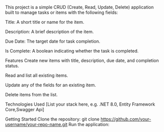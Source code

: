 This project is a simple CRUD (Create, Read, Update, Delete) application built to manage tasks or items with the following fields:

Title: A short title or name for the item.

Description: A brief description of the item.

Due Date: The target date for task completion.

Is Complete: A boolean indicating whether the task is completed.

Features
Create new items with title, description, due date, and completion status.

Read and list all existing items.

Update any of the fields for an existing item.

Delete items from the list.

Technologies Used
[List your stack here, e.g. .NET 8.0, Entity Framework Core,Swagger Api]

Getting Started
Clone the repository:
git clone https://github.com/your-username/your-repo-name.git
Run the application:
